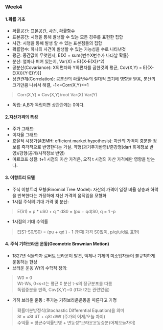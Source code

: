 ### Week4

#### 1.확률 기초
- 확률공간: 표본공간, 사건, 확률함수  
- 표본공간: 시행을 통해 발생할 수 있는 모든 경우를 표현한 집합  
- 사건: 시행을 통해 발생 할 수 있는 표본점들의 집합  
- 확률함수: 하나의 사건이 발생할 수 있는 가능성을 수로 나타낸것  
- 평균: 중간값이 무엇인지, E(X) = sum{변수X변수가 나타날 확률}  
- 분산: 얼마나 퍼져 있는지, Var(X) = E({X-E(X)}^2)  
- 공분산(Covariance): X의편차와 Y의편차를 곱한것의 평균, Cov(X,Y) = E[{X-E(X)}{Y-E(Y)}]  
- 상관관계(Correlation): 공분산의 확률변수의 절대적 크기에 영향을 받음, 분산의 크기만큼 나눠서 해결, -1<=Corr(X,Y)<=1  
> Corr(X,Y) = Cov(X,Y)/root Var(X) Var(Y)  
- 독립: A,B가 독립이면 상관관계는 0이다.  

#### 2.자산가격의 특성
- 주가 그래프:   
- 이자율 그래프:  
- 효율적 시장가설(EMH: efficient market hypothesis): 자산의 가격이 충분한 정보를 즉각적으로 반영한다는 가설. 약형(과거주가반영)/준강형(dart 회계정보 반영)/강형(공개/사적정보 반영)  
- 마르코프 성질: t+1 시점의 자산 가격은, 오직 t 시점의 자산 가격에만 영향을 받는다.  

#### 3. 이항트리 모델
- 주식 이항트리 모형(Binomial Tree Model): 자산의 가격이 일정 비율 상승과 하락을 반복한다는 가정하에 자산 가격의 움직임을 모형화  
- 1시점 주식의 기대 가격 및 분산:  
> E(S1) = p * uS0 + q * dS0 = (pu + qd)S0, q = 1 -p  
- 1시점의 기대 수익률  
> E[S1-S0/S0) = (pu + qd ) - 1 (현재 가격 S0없이, p/q/u/d로 표현)  

#### 4. 주식 기하브라운 운동(Geometric Brownian Motion)  
- 1827년 식물학자 로버트 브라운이 발견, 액체나 기체의 미소입자들이 불규칙하게 운동하는 현상  
- 브라운 운동 Wt의 수학적 정의:  
> W0 = 0  
> Wt-Ws, 0<s<t는 평균 0 분산 t-s의 정규분포를 따름  
> 독립증분을 만족, Cov(X,Y)=0 (t1과 t2는 관련없음)  
- 기하 브라운 운동 : 주가는 기하브라운운동을 따른다고 가정  
> 확률미분방정식(Stochastic Differential Equation)을 의미  
> St = uSt dT + qSt dWt  (주가의 어제/오늘 차이)  
> 수익률 = 평균수익률반영 + 변동성*브라운운동증분(어제오늘차이)  
